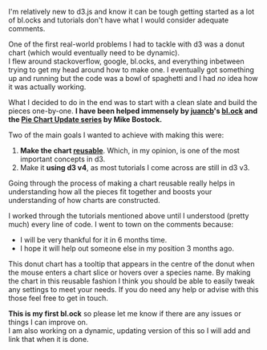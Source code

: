 I'm relatively new to d3.js and know it can be tough getting started as a lot of bl.ocks and tutorials don't have what I would consider adequate comments.  

One of the first real-world problems I had to tackle with d3 was a donut chart (which would eventually need to be dynamic).  
I flew around stackoverflow, google, bl.ocks, and everything inbetween trying to get my head around how to make one. I eventually got something up and running but the code was a bowl of spaghetti and I had *no* idea how it was actually working.  

What I decided to do in the end was to start with a clean slate and build the pieces one-by-one. **I have been helped immensely by [juancb](https://bl.ocks.org/juan-cb)'s [bl.ock](http://bl.ocks.org/juan-cb/1984c7f2b446fffeedde) and the [Pie Chart Update series](https://bl.ocks.org/mbostock/1346395) by Mike Bostock.**  

Two of the main goals I wanted to achieve with making this were:  
1. **Make the chart [reusable](https://bost.ocks.org/mike/chart/)**. Which, in my opinion, is one of the most important concepts in d3.  
2. Make it **using d3 v4**, as most tutorials I come across are still in d3 v3.

Going through the process of making a chart reusable really helps in understanding how all the pieces fit together and boosts your understanding of how charts are constructed.  
  
I worked through the tutorials mentioned above until I understood (pretty much) every line of code. I went to town on the comments because:
* I will be very thankful for it in 6 months time.
* I hope it will help out someone else in my position 3 months ago.

This donut chart has a tooltip that appears in the centre of the donut when the mouse enters a chart slice or hovers over a species name. By making the chart in this reusable fashion I think you should be able to easily tweak any settings to meet your needs. If you do need any help or advise with this those feel free to get in touch.  

**This is my first bl.ock** so please let me know if there are any issues or things I can improve on.  
I am also working on a dynamic, updating version of this so I will add and link that when it is done.